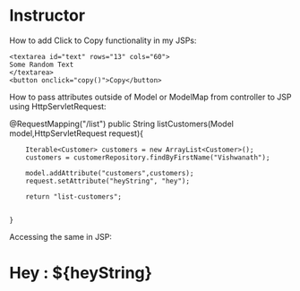 # Instructor
How to add Click to Copy functionality in my JSPs:

	<textarea id="text" rows="13" cols="60">
	Some Random Text
	</textarea>
	<button onclick="copy()">Copy</button>

<script type="text/javascript">
		function copy(){
			var text = document.getElementById('table');
			var range = document.createRange();
			range.selectNode(text);
			var selection = window.getSelection();
			selection.removeAllRanges(); 
			selection.addRange(range);
			document.execCommand('copy');
		}
	
</script>


How to pass attributes outside of Model or ModelMap from controller to JSP using HttpServletRequest:

@RequestMapping("/list")
	public String listCustomers(Model model,HttpServletRequest request){
		
		Iterable<Customer> customers = new ArrayList<Customer>();
		customers = customerRepository.findByFirstName("Vishwanath");
		
		model.addAttribute("customers",customers);
		request.setAttribute("heyString", "hey");
		
		return "list-customers";
		
		
	}
  
  Accessing the same in JSP:
  
  <h1>Hey : ${heyString}</h1>
